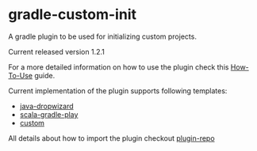 # gradle-custom-init
A gradle plugin to be used for initializing custom projects.

Current released version 1.2.1

For a more detailed information on how to use the plugin check this [How-To-Use](https://github.com/maxbalan/gradle-custom-init/wiki/How-to-use) guide.

Current implementation of the plugin supports following templates:
- [java-dropwizard](https://github.com/maxbalan/gradle-custom-init/wiki/java-dropwizard-template)
- [scala-gradle-play](https://github.com/maxbalan/gradle-custom-init/wiki/scala-gradle-play-template)
- [custom](https://github.com/maxbalan/gradle-custom-init/wiki/custom-template)

All details about how to import the plugin checkout [plugin-repo](https://plugins.gradle.org/plugin/com.github.maxbalan.gradle-custom-init)
